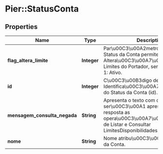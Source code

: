 # Pier::StatusConta

## Properties
Name | Type | Description | Notes
------------ | ------------- | ------------- | -------------
**flag_altera_limite** | **Integer** | Par\u00C3\u00A2metro que define se o Status da Conta permite realizar a Altera\u00C3\u00A7\u00C3\u00A3o de Limites do Portador, sendo: 0: Inativo e 1: Ativo. | 
**id** | **Integer** | C\u00C3\u00B3digo de Identifica\u00C3\u00A7\u00C3\u00A3o do Status da Conta (id). | 
**mensagem_consulta_negada** | **String** | Apresenta o texto com o motivo que ser\u00C3\u00A1 apresentado na resposta as opera\u00C3\u00A7\u00C3\u00B5es de Listar e Consultar LimitesDisponibilidades. | [optional] 
**nome** | **String** | Nome atribu\u00C3\u00ADdo ao Status da Conta. | 



